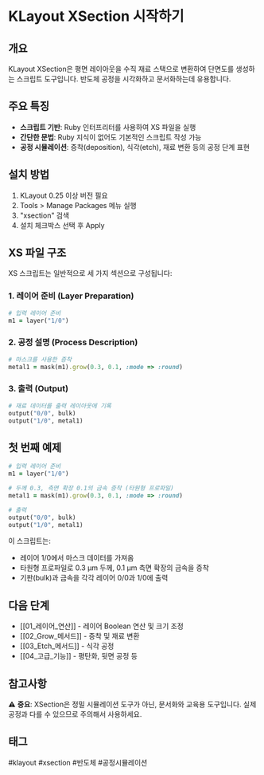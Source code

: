 # KLayout XSection 시작하기

## 개요

KLayout XSection은 평면 레이아웃을 수직 재료 스택으로 변환하여 단면도를 생성하는 스크립트 도구입니다. 반도체 공정을 시각화하고 문서화하는데 유용합니다.

## 주요 특징

- **스크립트 기반**: Ruby 인터프리터를 사용하여 XS 파일을 실행
- **간단한 문법**: Ruby 지식이 없어도 기본적인 스크립트 작성 가능
- **공정 시뮬레이션**: 증착(deposition), 식각(etch), 재료 변환 등의 공정 단계 표현

## 설치 방법

1. KLayout 0.25 이상 버전 필요
2. Tools > Manage Packages 메뉴 실행
3. "xsection" 검색
4. 설치 체크박스 선택 후 Apply

## XS 파일 구조

XS 스크립트는 일반적으로 세 가지 섹션으로 구성됩니다:

### 1. 레이어 준비 (Layer Preparation)
```ruby
# 입력 레이어 준비
m1 = layer("1/0")
```

### 2. 공정 설명 (Process Description)
```ruby
# 마스크를 사용한 증착
metal1 = mask(m1).grow(0.3, 0.1, :mode => :round)
```

### 3. 출력 (Output)
```ruby
# 재료 데이터를 출력 레이아웃에 기록
output("0/0", bulk)
output("1/0", metal1)
```

## 첫 번째 예제

```ruby
# 입력 레이어 준비
m1 = layer("1/0")

# 두께 0.3, 측면 확장 0.1의 금속 증착 (타원형 프로파일)
metal1 = mask(m1).grow(0.3, 0.1, :mode => :round)

# 출력
output("0/0", bulk)
output("1/0", metal1)
```

이 스크립트는:
- 레이어 1/0에서 마스크 데이터를 가져옴
- 타원형 프로파일로 0.3 µm 두께, 0.1 µm 측면 확장의 금속을 증착
- 기판(bulk)과 금속을 각각 레이어 0/0과 1/0에 출력

## 다음 단계

- [[01_레이어_연산]] - 레이어 Boolean 연산 및 크기 조정
- [[02_Grow_메서드]] - 증착 및 재료 변환
- [[03_Etch_메서드]] - 식각 공정
- [[04_고급_기능]] - 평탄화, 뒷면 공정 등

## 참고사항

⚠️ **중요**: XSection은 정밀 시뮬레이션 도구가 아닌, 문서화와 교육용 도구입니다. 실제 공정과 다를 수 있으므로 주의해서 사용하세요.

## 태그
#klayout #xsection #반도체 #공정시뮬레이션
